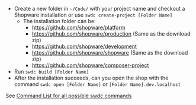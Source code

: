 * Create a new folder in `~/Code/` with your project name and checkout a Shopware installation or use `swdc create-project [Folder Name]`
   * The installation folder can be:
      * https://github.com/shopware/platform
      * https://github.com/shopware/production (Same as the download zip)
      * https://github.com/shopware/development
      * https://github.com/shopware/shopware (Same as the download zip)
      * https://github.com/shopware/composer-project
* Run `swdc build [Folder Name]`
* After the installation succeeds, can you open the shop with the command `swdc open [Folder Name]` or `[Folder Name].dev.localhost`

See [Command List for all possible swdc commands](https://github.com/shyim/shopware-docker/wiki/Commands)